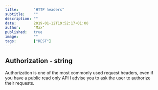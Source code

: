 ```yaml
---
title:       "HTTP headers"
subtitle:    ""
description: ""
date:        2019-01-12T19:52:17+01:00
author:      "Max"
published:   true
image:       ""
tags:        ["REST"]
---
```


## Authorization - string

Authorization is one of the most commonly used request headers, even if you have a public read only API I advise you to ask the user to authorize their requests.
